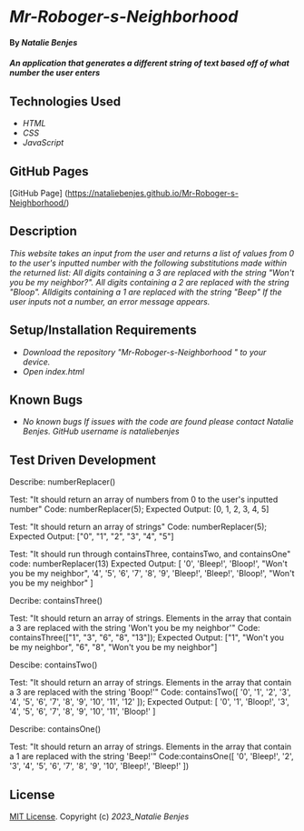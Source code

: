 # _Mr-Roboger-s-Neighborhood_

#### By _**Natalie Benjes**_

#### _An application that generates a different string of text based off of what number the user enters_

## Technologies Used

* _HTML_
* _CSS_
* _JavaScript_

## GitHub Pages
[GitHub Page] (https://nataliebenjes.github.io/Mr-Roboger-s-Neighborhood/)

## Description

_This website takes an input from the user and returns a list of values from 0 to the user's inputted number with the following substitutions made within the returned list:
All digits containing a 3 are replaced with the string "Won't you be my neighbor?".
All digits containing a 2 are replaced with the string "Bloop".
Alldigits containing a 1 are replaced with the string "Beep"
If the user inputs not a number, an error message appears._

## Setup/Installation Requirements

* _Download the repository "Mr-Roboger-s-Neighborhood
" to your device._
* _Open index.html_


## Known Bugs

* _No known bugs_
_If issues with the code are found please contact Natalie Benjes. GitHub username is nataliebenjes_

## Test Driven Development

Describe: numberReplacer()

Test: "It should return an array of numbers from 0 to the user's inputted number"
Code: numberReplacer(5);
Expected Output: [0, 1, 2, 3, 4, 5]

Test: "It should return an array of strings"
Code: numberReplacer(5);
Expected Output: ["0", "1", "2", "3", "4", "5"]

Test: "It should run through containsThree, containsTwo, 
and containsOne"
code: numberReplacer(13)
Expected Output: [
  '0',
  'Bleep!',
  'Bloop!',
  "Won't you be my neighbor",
  '4',
  '5',
  '6',
  '7',
  '8',
  '9',
  'Bleep!',
  'Bleep!',
  'Bloop!',
  "Won't you be my neighbor"
]

Decribe: containsThree()

Test: "It should return an array of strings. Elements in the array that contain a 3 are replaced with the string 'Won't you be my neighbor'"
Code: containsThree(["1", "3", "6", "8", "13"]);
Expected Output: ["1", "Won't you be my neighbor", "6", "8", "Won't you be my neighbor"]

Descibe: containsTwo()

Test: "It should return an array of strings. Elements in the array that contain a 3 are replaced with the string 'Boop!'"
Code: containsTwo([
  '0',  '1', '2',  '3',
  '4',  '5', '6',  '7',
  '8',  '9', '10', '11',
  '12'
]);
Expected Output: [
  '0',  '1', 'Bloop!',  '3',
  '4',  '5', '6',  '7',
  '8',  '9', '10', '11',
  'Bloop!'
]

Describe: containsOne()

Test: "It should return an array of strings. Elements in the array that contain a 1 are replaced with the string 'Beep!'"
Code:containsOne([
  '0',  'Bleep!', '2',  '3',
  '4',  '5', '6',  '7',
  '8',  '9', '10', 'Bleep!',
  'Bleep!'
])

## License

[MIT License](https://opensource.org/licenses/MIT).
Copyright (c) _2023_Natalie Benjes_

